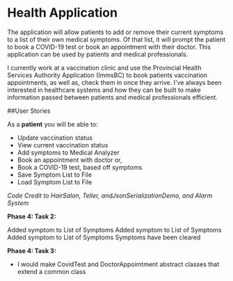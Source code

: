 # Health Application

The application will  allow patients to add or remove 
their current symptoms to a list of their own medical symptoms.
Of that list, it will prompt the patient to book a COVID-19
test or book an appointment with their doctor. This application
can be used by patients and medical professionals.

I currently work at a vaccination clinic and use the Provincial
Health Services Authority Application (ImmsBC) to book patients
vaccination appointments, as well as, check them in once they
arrive. I've always been interested in healthcare systems and how 
they can be built to make information passed between patients 
and medical professionals efficient. 

##User Stories

As a **patient** you will be able to:
- Update vaccination status
- View current vaccination status
- Add symptoms to Medical Analyzer
- Book an appointment with doctor or,
- Book a COVID-19 test, based off symptoms
- Save Symptom List to File
- Load Symptom List to File

*Code Credit to HairSalon, Teller, andJsonSerializationDemo, and Alarm System*

**Phase 4: Task 2:**

Added symptom to List of Symptoms
Added symptom to List of Symptoms
Added symptom to List of Symptoms
Symptoms have been cleared

**Phase 4: Task 3:**
- I would make CovidTest and DoctorAppoimtment abstract classes that extend a common class